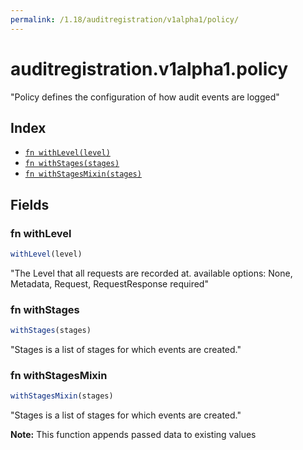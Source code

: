 ```yaml
---
permalink: /1.18/auditregistration/v1alpha1/policy/
---
```


# auditregistration.v1alpha1.policy

"Policy defines the configuration of how audit events are logged"

## Index

* [`fn withLevel(level)`](#fn-withlevel)
* [`fn withStages(stages)`](#fn-withstages)
* [`fn withStagesMixin(stages)`](#fn-withstagesmixin)

## Fields

### fn withLevel

```ts
withLevel(level)
```

"The Level that all requests are recorded at. available options: None, Metadata, Request, RequestResponse required"

### fn withStages

```ts
withStages(stages)
```

"Stages is a list of stages for which events are created."

### fn withStagesMixin

```ts
withStagesMixin(stages)
```

"Stages is a list of stages for which events are created."

**Note:** This function appends passed data to existing values